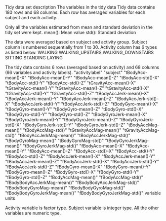Tidy data set description
The variables in the tidy data
Tidy data contains 180 rows and 68 columns. Each row has averaged variables for each subject and each activity.

Only all the variables estimated from mean and standard deviation in the tidy set were kept.
  mean(): Mean value
  std(): Standard deviation

The data were averaged based on subject and activity group.
Subject column is numbered sequentially from 1 to 30. Activity column has 6 types as listed below.
  WALKING
  WALKING_UPSTAIRS
  WALKING_DOWNSTAIRS
  SITTING
  STANDING
  LAYING

The tidy data contains 6 rows (averaged based on activity) and 68 columns (66 variables and activity labels).
  "activitylabel"
  "subject"
  "tBodyAcc-mean()-X"
  "tBodyAcc-mean()-Y"
  "tBodyAcc-mean()-Z"
  "tBodyAcc-std()-X"
  "tBodyAcc-std()-Y"
  "tBodyAcc-std()-Z"
  "tGravityAcc-mean()-X"
  "tGravityAcc-mean()-Y"
  "tGravityAcc-mean()-Z"
  "tGravityAcc-std()-X"
  "tGravityAcc-std()-Y"
  "tGravityAcc-std()-Z"
  "tBodyAccJerk-mean()-X"
  "tBodyAccJerk-mean()-Y"
  "tBodyAccJerk-mean()-Z"
  "tBodyAccJerk-std()-X"
  "tBodyAccJerk-std()-Y"
  "tBodyAccJerk-std()-Z"
  "tBodyGyro-mean()-X"
  "tBodyGyro-mean()-Y"
  "tBodyGyro-mean()-Z"
  "tBodyGyro-std()-X"
  "tBodyGyro-std()-Y"
  "tBodyGyro-std()-Z"
  "tBodyGyroJerk-mean()-X"
  "tBodyGyroJerk-mean()-Y"
  "tBodyGyroJerk-mean()-Z"
  "tBodyGyroJerk-std()-X"
  "tBodyGyroJerk-std()-Y"
  "tBodyGyroJerk-std()-Z"
  "tBodyAccMag-mean()"
  "tBodyAccMag-std()"
  "tGravityAccMag-mean()"
  "tGravityAccMag-std()"
  "tBodyAccJerkMag-mean()"
  "tBodyAccJerkMag-std()"
  "tBodyGyroMag-mean()"
  "tBodyGyroMag-std()"
  "tBodyGyroJerkMag-mean()"
  "tBodyGyroJerkMag-std()"
  "fBodyAcc-mean()-X"
  "fBodyAcc-mean()-Y"
  "fBodyAcc-mean()-Z"
  "fBodyAcc-std()-X"
  "fBodyAcc-std()-Y"
  "fBodyAcc-std()-Z"
  "fBodyAccJerk-mean()-X"
  "fBodyAccJerk-mean()-Y"
  "fBodyAccJerk-mean()-Z"
  "fBodyAccJerk-std()-X"
  "fBodyAccJerk-std()-Y"
  "fBodyAccJerk-std()-Z"
  "fBodyGyro-mean()-X"
  "fBodyGyro-mean()-Y"
  "fBodyGyro-mean()-Z"
  "fBodyGyro-std()-X"
  "fBodyGyro-std()-Y"
  "fBodyGyro-std()-Z"
  "fBodyAccMag-mean()"
  "fBodyAccMag-std()"
  "fBodyBodyAccJerkMag-mean()"
  "fBodyBodyAccJerkMag-std()"
  "fBodyBodyGyroMag-mean()"
  "fBodyBodyGyroMag-std()"
  "fBodyBodyGyroJerkMag-mean()"
  "fBodyBodyGyroJerkMag-std()"
   variable units
   
Activity variable is factor type. Subject variable is integer type. All the other variables are numeric type.

